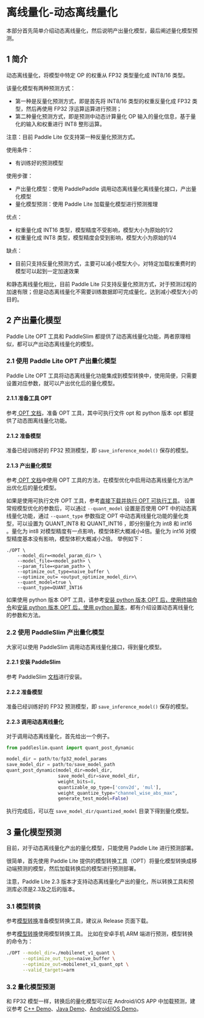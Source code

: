 # 离线量化-动态离线量化

本部分首先简单介绍动态离线量化，然后说明产出量化模型，最后阐述量化模型预测。

## 1 简介

动态离线量化，将模型中特定 OP 的权重从 FP32 类型量化成 INT8/16 类型。

该量化模型有两种预测方式：
* 第一种是反量化预测方式，即是首先将 INT8/16 类型的权重反量化成 FP32 类型，然后再使用 FP32 浮运算运算进行预测；
* 第二种量化预测方式，即是预测中动态计算量化 OP 输入的量化信息，基于量化的输入和权重进行 INT8 整形运算。

注意：目前 Paddle Lite 仅支持第一种反量化预测方式。

使用条件：
* 有训练好的预测模型

使用步骤：
* 产出量化模型：使用 PaddlePaddle 调用动态离线量化离线量化接口，产出量化模型
* 量化模型预测：使用 Paddle Lite 加载量化模型进行预测推理

优点：
* 权重量化成 INT16 类型，模型精度不受影响，模型大小为原始的1/2
* 权重量化成 INT8 类型，模型精度会受到影响，模型大小为原始的1/4

缺点：
* 目前只支持反量化预测方式，主要可以减小模型大小，对特定加载权重费时的模型可以起到一定加速效果

和静态离线量化相比，目前 Paddle Lite 只支持反量化预测方式，对于预测过程的加速有限；但是动态离线量化不需要训练数据即可完成量化，达到减小模型大小的目的。

## 2 产出量化模型

Paddle Lite OPT 工具和 PaddleSlim 都提供了动态离线量化功能，两者原理相似，都可以产出动态离线量化的模型。

### 2.1 使用 Paddle Lite OPT 产出量化模型

Paddle Lite OPT 工具将动态离线量化功能集成到模型转换中，使用简便，只需要设置对应参数，就可以产出优化后的量化模型。

#### 2.1.1 准备工具 OPT

参考[ OPT 文档](../model_optimize_tool)，准备 OPT 工具，其中可执行文件 opt 和 python 版本 opt 都提供了动态图离线量化功能。

#### 2.1.2 准备模型

准备已经训练好的 FP32 预测模型，即 `save_inference_model()` 保存的模型。

#### 2.1.3 产出量化模型

参考[ OPT 文档](../model_optimize_tool)中使用 OPT 工具的方法，在模型优化中启用动态离线量化方法产出优化后的量化模型。

如果是使用可执行文件 OPT 工具，参考[直接下载并执行 OPT 可执行工具](../opt/opt_bin)。
设置常规模型优化的参数后，可以通过 `--quant_model` 设置是否使用 OPT 中的动态离线量化功能，通过 `--quant_type` 参数指定 OPT 中动态离线量化功能的量化类型，可以设置为 QUANT_INT8 和 QUANT_INT16 ，即分别量化为 int8 和 int16 。量化为 int8 对模型精度有一点影响，模型体积大概减小4倍。量化为 int16 对模型精度基本没有影响，模型体积大概减小2倍。
举例如下：
```shell
./OPT \
    --model_dir=<model_param_dir> \
    --model_file=<model_path> \
    --param_file=<param_path> \
    --optimize_out_type=naive_buffer \
    --optimize_out= <output_optimize_model_dir>\
    --quant_model=true \
    --quant_type=QUANT_INT16
```

如果使用 python 版本 OPT 工具，请参考[安装 python 版本 OPT 后，使用终端命令](../opt/opt_python)和[安装 python 版本 OPT 后，使用 python 脚本](../../api_reference/python_api/OPT)，都有介绍设置动态离线量化的参数和方法。

### 2.2 使用 PaddleSlim 产出量化模型

大家可以使用 PaddleSlim 调用动态离线量化接口，得到量化模型。

#### 2.2.1 安装 PaddleSlim

参考 PaddleSlim [文档](https://paddleslim.readthedocs.io/zh_CN/latest/index.html)进行安装。

#### 2.2.2 准备模型

准备已经训练好的 FP32 预测模型，即 `save_inference_model()` 保存的模型。

#### 2.2.3 调用动态离线量化

对于调用动态离线量化，首先给出一个例子。

```python
from paddleslim.quant import quant_post_dynamic

model_dir = path/to/fp32_model_params
save_model_dir = path/to/save_model_path
quant_post_dynamic(model_dir=model_dir,
                   save_model_dir=save_model_dir,
                   weight_bits=8,
                   quantizable_op_type=['conv2d', 'mul'],
                   weight_quantize_type="channel_wise_abs_max",
                   generate_test_model=False)
```

执行完成后，可以在 `save_model_dir/quantized_model` 目录下得到量化模型。

## 3 量化模型预测

目前，对于动态离线量化产出的量化模型，只能使用 Paddle Lite 进行预测部署。

很简单，首先使用 Paddle Lite 提供的模型转换工具（OPT）将量化模型转换成移动端预测的模型，然后加载转换后的模型进行预测部署。

注意，Paddle Lite 2.3 版本才支持动态离线量化产出的量化，所以转换工具和预测库必须是2.3及之后的版本。

### 3.1 模型转换

参考[模型转换](../model_optimize_tool)准备模型转换工具，建议从 Release 页面下载。

参考[模型转换](../model_optimize_tool)使用模型转换工具。
比如在安卓手机 ARM 端进行预测，模型转换的命令为：
```bash
./OPT --model_dir=./mobilenet_v1_quant \
      --optimize_out_type=naive_buffer \
      --optimize_out=mobilenet_v1_quant_opt \
      --valid_targets=arm
```

### 3.2 量化模型预测

和 FP32 模型一样，转换后的量化模型可以在 Android/iOS APP 中加载预测，建议参考 [C++ Demo](../cpp_demo)、[Java Demo](../java_demo)、[Android/iOS Demo](../../demo_guides/android_app_demo)。
